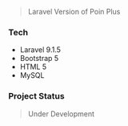 > Laravel Version of Poin Plus

### Tech

-   Laravel 9.1.5
-   Bootstrap 5
-   HTML 5
-   MySQL

### Project Status

> Under Development

